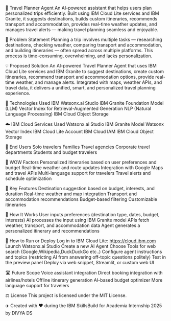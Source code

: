 🧳 Travel Planner Agent
An AI-powered assistant that helps users plan personalized trips efficiently. Built using IBM Cloud Lite services and IBM Granite, it suggests destinations, builds custom itineraries, recommends transport and accommodation, provides real-time weather updates, and manages travel alerts — making travel planning seamless and enjoyable.


🧩 Problem Statement
Planning a trip involves multiple tasks — researching destinations, checking weather, comparing transport and accommodation, and building itineraries — often spread across multiple platforms. This process is time-consuming, overwhelming, and lacks personalization.


💡 Proposed Solution
An AI-powered Travel Planner Agent that uses IBM Cloud Lite services and IBM Granite to suggest destinations, create custom itineraries, recommend transport and accommodation options, provide real-time weather, and manage alerts. Integrated with maps, weather APIs, and travel data, it delivers a unified, smart, and personalized travel planning experience.


🧠 Technologies Used
IBM Watsonx.ai Studio
IBM Granite Foundation Model (LLM)
Vector Index for Retrieval-Augmented Generation
NLP (Natural Language Processing)
IBM Cloud Object Storage


☁️ IBM Cloud Services Used
Watsonx.ai Studio
IBM Granite Model
Watsonx Vector Index
IBM Cloud Lite Account
IBM Cloud IAM
IBM Cloud Object Storage


👥 End Users
Solo travelers
Families
Travel agencies
Corporate travel departments
Students and budget travelers


🌟 WOW Factors
Personalized itineraries based on user preferences and budget
Real-time weather and route updates
Integration with Google Maps and travel APIs
Multi-language support for travelers
Travel alerts and schedule optimization


🧪 Key Features
Destination suggestion based on budget, interests, and duration
Real-time weather and map integration
Transport and accommodation recommendations
Budget-based filtering
Customizable itineraries


🚀 How It Works
User inputs preferences (destination type, dates, budget, interests)
AI processes the input using IBM Granite model
APIs fetch weather, transport, and accommodation data
Agent generates a personalized itinerary and recommendations


📌 How to Run or Deploy
Log in to IBM Cloud Lite: https://cloud.ibm.com
Launch Watsonx.ai Studio
Create a new AI Agent
Choose Tools for web search (Google,Wikipedia,DuckDuckGo etc..)
Configure agent instructions and topics (restricting AI from answering off-topic questions politely)
Test in the preview panel
Deploy via web snippet, Streamlit, or custom web UI


🛣️ Future Scope
Voice assistant integration
Direct booking integration with airlines/hotels
Offline itinerary generation
AI-based budget optimizer
More language support for travelers


⚖️ License
This project is licensed under the MIT License.


✈️ Created with ❤️ during the IBM SkillsBuild for Academia Internship 2025 by DIVYA DS

